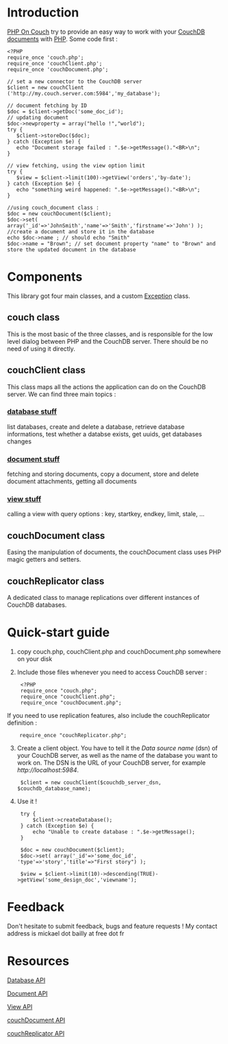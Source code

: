 Introduction
============

[PHP On Couch](http://dready.byethost31.com/index.php/display/edit/192) try to provide an easy way to work with your [CouchDB](http://couchdb.apache.org) [documents](http://wiki.apache.org/couchdb/HTTP_Document_API) with [PHP](http://php.net). Some code first :

    <?PHP
    require_once 'couch.php';
    require_once 'couchClient.php';
    require_once 'couchDocument.php';
    
    // set a new connector to the CouchDB server
    $client = new couchClient ('http://my.couch.server.com:5984','my_database');
    
    // document fetching by ID
    $doc = $client->getDoc('some_doc_id');
    // updating document
    $doc->newproperty = array("hello !","world");
    try {
       $client->storeDoc($doc);
    } catch (Exception $e) {
       echo "Document storage failed : ".$e->getMessage()."<BR>\n";
    }

    // view fetching, using the view option limit
    try {
       $view = $client->limit(100)->getView('orders','by-date');
    } catch (Exception $e) {
       echo "something weird happened: ".$e->getMessage()."<BR>\n";
    }

    //using couch_document class :
    $doc = new couchDocument($client);
    $doc->set( array('_id'=>'JohnSmith','name'=>'Smith','firstname'=>'John') ); //create a document and store it in the database
    echo $doc->name ; // should echo "Smith"
    $doc->name = "Brown"; // set document property "name" to "Brown" and store the updated document in the database

Components
==========

This library got four main classes, and a custom [Exception](http://php.net/manual/en/language.exceptions.php) class.

couch class
-----------

This is the most basic of the three classes, and is responsible for the low level dialog between PHP and the CouchDB server. There should be no need of using it directly.

couchClient class
------------------

This class maps all the actions the application can do on the CouchDB server. We can find three main topics :

### [database stuff](http://github.com/dready92/PHP-on-Couch/blob/master/doc/couch_client-database.md)

list databases, create and delete a database, retrieve database informations, test whether a databse exists, get uuids, get databases changes

### [document stuff](http://github.com/dready92/PHP-on-Couch/blob/master/doc/couch_client-document.md)

fetching and storing documents, copy a document, store and delete document attachments, getting all documents

### [view stuff](http://github.com/dready92/PHP-on-Couch/blob/master/doc/couch_client-view.md)

calling a view with query options : key, startkey, endkey, limit, stale, ...

couchDocument class
--------------------

Easing the manipulation of documents, the couchDocument class uses PHP magic getters and setters.

couchReplicator class
---------------------

A dedicated class to manage replications over different instances of CouchDB databases.

Quick-start guide
=================

1. copy couch.php, couchClient.php and couchDocument.php somewhere on your disk
   
2. Include those files whenever you need to access CouchDB server :
        
        <?PHP
        require_once "couch.php";
        require_once "couchClient.php";
        require_once "couchDocument.php";

If you need to use replication features, also include the couchReplicator definition :

        require_once "couchReplicator.php";

3. Create a client object. You have to tell it the _Data source name_ (dsn) of your CouchDB server, as well as the name of the database you want to work on. The DSN is the URL of your CouchDB server, for example _http://localhost:5984_.
        
        $client = new couchClient($couchdb_server_dsn, $couchdb_database_name);

4. Use it !
        
        try {
            $client->createDatabase();
        } catch (Exception $e) {
            echo "Unable to create database : ".$e->getMessage();
        }
        
        $doc = new couchDocument($client);
        $doc->set( array('_id'=>'some_doc_id', 'type'=>'story','title'=>"First story") );
        
        $view = $client->limit(10)->descending(TRUE)->getView('some_design_doc','viewname');
        
Feedback
========

Don't hesitate to submit feedback, bugs and feature requests ! My contact address is mickael dot bailly at free dot fr

Resources
=========

[Database API](http://github.com/dready92/PHP-on-Couch/blob/master/doc/couch_client-database.md)

[Document API](http://github.com/dready92/PHP-on-Couch/blob/master/doc/couch_client-document.md)

[View API](http://github.com/dready92/PHP-on-Couch/blob/master/doc/couch_client-view.md)

[couchDocument API](http://github.com/dready92/PHP-on-Couch/blob/master/doc/couch_document.md)

[couchReplicator API](http://github.com/dready92/PHP-on-Couch/blob/master/doc/couch_replicator.md)
